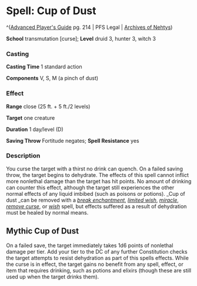 # Spell: Cup of Dust

^([Advanced Player's Guide][ss-cup-of-dust] pg. 214 | PFS Legal | [Archives of Nehtys][sn-cup-of-dust])

**School** transmutation [curse]; **Level** druid 3, hunter 3, witch 3

### Casting

**Casting Time** 1 standard action

**Components** V, S, M (a pinch of dust)

### Effect

**Range** close (25 ft. + 5 ft./2 levels)

**Target** one creature

**Duration** 1 day/level (D)

**Saving Throw** Fortitude negates; **Spell Resistance** yes

### Description

You curse the target with a thirst no drink can quench. On a failed saving throw, the target begins to dehydrate. The effects of this spell cannot inflict more nonlethal damage than the target has hit points. No amount of drinking can counter this effect, although the target still experiences the other normal effects of any liquid imbibed (such as poisons or potions). _Cup of dust _can be removed with a _[break enchantment]_, _[limited wish]_, _[miracle]_, _[remove curse]_, or _[wish]_ spell, but effects suffered as a result of dehydration must be healed by normal means.

## Mythic Cup of Dust

On a failed save, the target immediately takes 1d6 points of nonlethal damage per tier. Add your tier to the DC of any further Constitution checks the target attempts to resist dehydration as part of this spells effects. While the curse is in effect, the target gains no benefit from any spell, effect, or item that requires drinking, such as potions and elixirs (though these are still used up when the target drinks them).

[ss-cup-of-dust]: http://paizo.com/pathfinderRPG/v57
[sn-cup-of-dust]: http://www.archivesofnethys.com/SpellDisplay.aspx?ItemName=Cup%20of%20Dust
[miracle]: http://www.archivesofnethys.com/SpellDisplay.aspx?ItemName=miracle
[break enchantment]: http://www.archivesofnethys.com/SpellDisplay.aspx?ItemName=break%20enchantment
[wish]: http://www.archivesofnethys.com/SpellDisplay.aspx?ItemName=wish
[remove curse]: http://www.archivesofnethys.com/SpellDisplay.aspx?ItemName=remove%20curse
[limited wish]: http://www.archivesofnethys.com/SpellDisplay.aspx?ItemName=limited%20wish